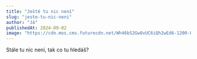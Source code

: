 ```yaml
---
title: "Ještě tu nic není"
slug: "jeste-tu-nic-neni"
author: "Já"
publishedAt: 2024-09-02
image: "https://cdn.mos.cms.futurecdn.net/Wh46bS2Gw8vUC6iQh2wEd6-1200-80.png"
---
```

Stále tu nic není, tak co tu hledáš?
